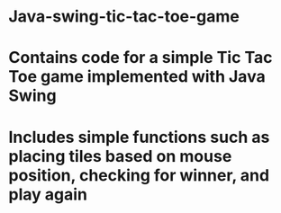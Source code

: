 # Java-swing-tic-tac-toe-game
# Contains code for a simple Tic Tac Toe game implemented with Java Swing
# Includes simple functions such as placing tiles based on mouse position, checking for winner, and play again
